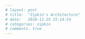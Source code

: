 ```yaml
---
# layout: post
# title:  "Zipkin's Architecture"
# date:   2018-12-25 15:14:54
# categories: zipkin
# comments: true
---
```

<!-- * content
{:toc} -->
